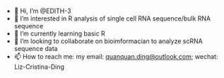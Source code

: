 - 👋 Hi, I’m @EDITH-3
- 👀 I’m interested in R analysis of single cell RNA sequence/bulk RNA sequence
- 🌱 I’m currently learning basic R 
- 💞️ I’m looking to collaborate on bioimformacian to analyze scRNA sequence data
- 📫 How to reach me: my email: quanquan.ding@outlook.com; wechat: Liz-Cristina-Ding

<!---
EDITH-3/EDITH-3 is a ✨ special ✨ repository because its `README.md` (this file) appears on your GitHub profile.
You can click the Preview link to take a look at your changes.
--->

